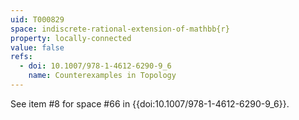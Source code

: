 ```yaml
---
uid: T000829
space: indiscrete-rational-extension-of-mathbb{r}
property: locally-connected
value: false
refs:
  - doi: 10.1007/978-1-4612-6290-9_6
    name: Counterexamples in Topology
---
```

See item #8 for space #66 in {{doi:10.1007/978-1-4612-6290-9_6}}.
